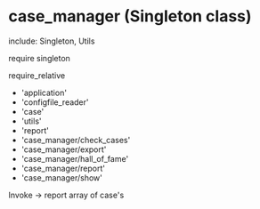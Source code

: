
# case_manager (Singleton class)

include: Singleton, Utils

require singleton

require_relative
* 'application'
* 'configfile_reader'
* 'case'
* 'utils'
* 'report'
* 'case_manager/check_cases'
* 'case_manager/export'
* 'case_manager/hall_of_fame'
* 'case_manager/report'
* 'case_manager/show'

Invoke -> report
          array of case's
